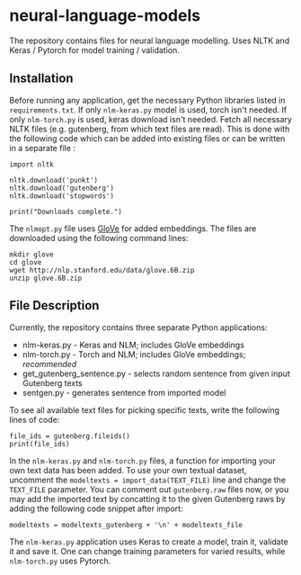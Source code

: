 # neural-language-models
The repository contains files for neural language modelling. Uses NLTK and Keras / Pytorch for model training / validation.

## Installation

Before running any application, get the necessary Python libraries listed in `requirements.txt`. If only `nlm-keras.py` model is used, torch isn't needed. If only `nlm-torch.py` is used, keras download isn't needed. Fetch all necessary NLTK files (e.g. gutenberg, from which text files are read). This is done with the following code which can be added into existing files or can be written in a separate file :

```
import nltk

nltk.download('punkt')
nltk.download('gutenberg')
nltk.download('stopwords')

print("Downloads complete.")
```

The `nlmopt.py` file uses [GloVe](https://nlp.stanford.edu/projects/glove/) for added embeddings. The files are downloaded using the following command lines:

```
mkdir glove
cd glove
wget http://nlp.stanford.edu/data/glove.6B.zip
unzip glove.6B.zip
```

## File Description

Currently, the repository contains three separate Python applications:
- nlm-keras.py - Keras and NLM; includes GloVe embeddings
- nlm-torch.py - Torch and NLM; includes GloVe embeddings; *recommended*
- get_gutenberg_sentence.py - selects random sentence from given input Gutenberg texts
- sentgen.py - generates sentence from imported model

To see all available text files for picking specific texts, write the following lines of code:

```
file_ids = gutenberg.fileids()
print(file_ids)
```

In the `nlm-keras.py` and `nlm-torch.py` files, a function for importing your own text data has been added. To use your own textual dataset, uncomment the `modeltexts = import_data(TEXT_FILE)` line and change the `TEXT_FILE` parameter. You can comment out `gutenberg.raw` files now, or you may add the imported text by concatting it to the given Gutenberg raws by adding the following code snippet after import:

```
modeltexts = modeltexts_gutenberg + '\n' + modeltexts_file
```

The `nlm-keras.py` application uses Keras to create a model, train it, validate it and save it. One can change training parameters for varied results, while `nlm-torch.py` uses Pytorch.
